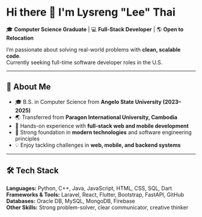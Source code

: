 # Hi there 👋 I'm Lysreng "Lee" Thai  

🎓 **Computer Science Graduate** | 💻 **Full-Stack Developer** | 🌎 **Open to Relocation**  

I’m passionate about solving real-world problems with **clean, scalable code**.  
Currently seeking full-time software developer roles in the U.S.  

---

## 🚀 About Me  
- 🎓 B.S. in Computer Science from **Angelo State University (2023–2025)**  
- 🌏 Transferred from **Paragon International University, Cambodia**  
- 🔧 Hands-on experience with **full-stack web and mobile development**  
- 🌟 Strong foundation in **modern technologies** and software engineering principles  
- 💡 Enjoy tackling challenges in **web, mobile, and backend systems**  

---

## 🛠️ Tech Stack  

**Languages:** Python, C++, Java, JavaScript, HTML, CSS, SQL, Dart  
**Frameworks & Tools:** Laravel, React, Flutter, Bootstrap, FastAPI, GitHub  
**Databases:** Oracle DB, MySQL, MongoDB, Firebase  
**Other Skills:** Strong problem-solver, clear communicator, creative thinker  
